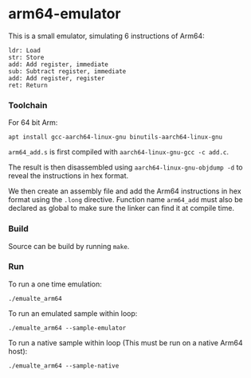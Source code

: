 # arm64-emulator
This is a small emulator, simulating 6 instructions of Arm64:
```
ldr: Load
str: Store
add: Add register, immediate
sub: Subtract register, immediate
add: Add register, register
ret: Return
```

### Toolchain
For 64 bit Arm:
```
apt install gcc-aarch64-linux-gnu binutils-aarch64-linux-gnu
```
`arm64_add.s` is first compiled with `aarch64-linux-gnu-gcc -c add.c`.

The result is then disassembled using `aarch64-linux-gnu-objdump -d` to reveal the instructions
in hex format.

We then create an assembly file and add the Arm64 instructions in hex format using the `.long` directive.
Function name `arm64_add` must also be declared as global to make sure the linker can find it at compile time.

### Build
Source can be build by running `make`.

### Run
To run a one time emulation:
```
./emualte_arm64
```
To run an emulated sample within loop:
```
./emualte_arm64 --sample-emulator
```
To run a native sample within loop (This must be run on a native Arm64 host):
```
./emualte_arm64 --sample-native
```
